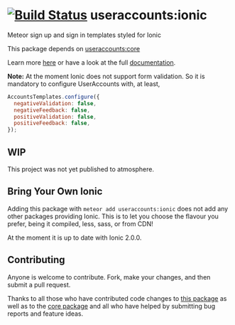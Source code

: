 [![Build Status](https://travis-ci.org/meteor-useraccounts/ionic.svg?branch=master)](https://travis-ci.org/meteor-useraccounts/ionic)
useraccounts:ionic
==================

Meteor sign up and sign in templates styled for Ionic

This package depends on [useraccounts:core](https://atmospherejs.com/useraccounts/core)

Learn more [here](http://accounts-templates.meteor.com) or have a look at the full [documentation](https://github.com/meteor-useraccounts/core).

**Note:** At the moment Ionic does not support form validation.
So it is mandatory to configure UserAccounts with, at least,

```javascript
AccountsTemplates.configure({
  negativeValidation: false,
  negativeFeedback: false,
  positiveValidation: false,
  positiveFeedback: false,
});
```

## WIP

This project was not yet published to atmosphere.


## Bring Your Own Ionic

Adding this package with `meteor add useraccounts:ionic` does not add any other packages providing Ionic. This is to let you choose the flavour you prefer, being it compiled, less, sass, or from CDN!

At the moment it is up to date with Ionic 2.0.0.


## Contributing

Anyone is welcome to contribute. Fork, make your changes, and then submit a pull request.

Thanks to all those who have contributed code changes to [this package](https://github.com/meteor-useraccounts/ionic/graphs/contributors) as well as to the [core package](https://github.com/meteor-useraccounts/core/graphs/contributors) and all who have helped by submitting bug reports and feature ideas.
